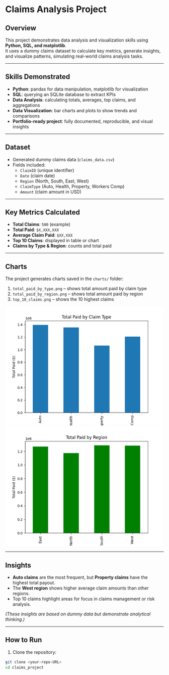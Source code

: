 # Claims Analysis Project

## Overview
This project demonstrates data analysis and visualization skills using **Python, SQL, and matplotlib**.  
It uses a dummy claims dataset to calculate key metrics, generate insights, and visualize patterns, simulating real-world claims analysis tasks.

---

## Skills Demonstrated
- **Python**: pandas for data manipulation, matplotlib for visualization  
- **SQL**: querying an SQLite database to extract KPIs  
- **Data Analysis**: calculating totals, averages, top claims, and aggregations  
- **Data Visualization**: bar charts and plots to show trends and comparisons  
- **Portfolio-ready project**: fully documented, reproducible, and visual insights

---

## Dataset
- Generated dummy claims data (`claims_data.csv`)  
- Fields included:
  - `ClaimID` (unique identifier)
  - `Date` (claim date)
  - `Region` (North, South, East, West)
  - `ClaimType` (Auto, Health, Property, Workers Comp)
  - `Amount` (claim amount in USD)  

---

## Key Metrics Calculated
- **Total Claims**: `500` (example)  
- **Total Paid**: `$X,XXX,XXX`  
- **Average Claim Paid**: `$XX,XXX`  
- **Top 10 Claims**: displayed in table or chart  
- **Claims by Type & Region**: counts and total paid  

---

## Charts
The project generates charts saved in the `charts/` folder:
1. `total_paid_by_type.png` – shows total amount paid by claim type  
2. `total_paid_by_region.png` – shows total amount paid by region  
3. `top_10_claims.png` – shows the 10 highest claims  

![Total Paid by Type](charts/total_paid_by_type.png)
![Total Paid by Region](charts/total_paid_by_region.png)

---

## Insights
- **Auto claims** are the most frequent, but **Property claims** have the highest total payout.  
- The **West region** shows higher average claim amounts than other regions.  
- Top 10 claims highlight areas for focus in claims management or risk analysis.  

*(These insights are based on dummy data but demonstrate analytical thinking.)*

---

## How to Run
1. Clone the repository:

```bash
git clone <your-repo-URL>
cd claims_project
